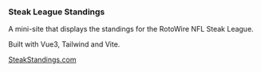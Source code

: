 
### Steak League Standings

A mini-site that displays the standings for the RotoWire NFL Steak League.

Built with Vue3, Tailwind and Vite.

[SteakStandings.com](https://www.steakstandings.com/)
